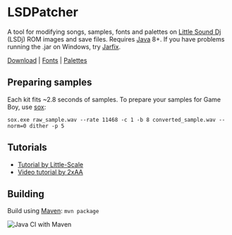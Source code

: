 # LSDPatcher

A tool for modifying songs, samples, fonts and palettes on [Little Sound Dj][lsdj] (LSDj) ROM images and save files. Requires
[Java][java] 8+. If you have problems running the .jar on Windows, try [Jarfix][jarfix].

[Download][releases] | [Fonts][lsdfnts] | [Palettes][lsdpals]

## Preparing samples

Each kit fits ~2.8 seconds of samples. To prepare your samples for Game Boy, use [sox]:

```shell
sox.exe raw_sample.wav --rate 11468 -c 1 -b 8 converted_sample.wav --norm=0 dither -p 5
```
## Tutorials
- [Tutorial by Little-Scale](http://little-scale.blogspot.com/2008/11/how-to-prepare-samples-and-create-lsdj.html)
- [Video tutorial by 2xAA](http://www.youtube.com/watch?v=FGeVrW5Jxww)

## Building

Build using [Maven](https://maven.apache.org/): `mvn package`

![Java CI with Maven](https://github.com/jkotlinski/lsdpatch/workflows/Java%20CI%20with%20Maven/badge.svg)

[lsdj]: https://www.littlesounddj.com/
[sox]: http://sox.sourceforge.net/
[releases]: https://github.com/jkotlinski/lsdpatch/releases
[wiki]: https://github.com/jkotlinski/lsdpatch/wiki/Documentation
[jarfix]: http://johann.loefflmann.net/en/software/jarfix/index.html
[java]: http://www.java.com/
[lsdfnts]: https://github.com/psgcabal/lsdfonts
[lsdpals]: https://github.com/psgcabal/lsdpals
